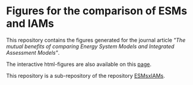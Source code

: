 # Figures for the comparison of ESMs and IAMs

This repository contains the figures generated for the journal article *"The mutual benefits of comparing Energy System Models and Integrated Assessment Models"*.

The interactive html-figures are also available on this [page](https://hauhe.github.io/ESMsxIAMs_figs/).

This repository is a sub-repository of the repository [ESMsxIAMs](https://github.com/HauHe/ESMsxIAMs).